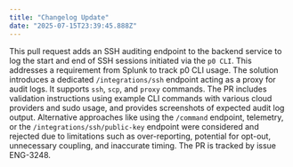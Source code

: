```yaml
---
title: "Changelog Update"
date: "2025-07-15T23:39:45.888Z"
---
```


This pull request adds an SSH auditing endpoint to the backend service to log the start and end of SSH sessions initiated via the `p0 CLI`. This addresses a requirement from Splunk to track p0 CLI usage.  The solution introduces a dedicated `/integrations/ssh` endpoint acting as a proxy for audit logs. It supports `ssh`, `scp`, and `proxy` commands. The PR includes validation instructions using example CLI commands with various cloud providers and sudo usage, and provides screenshots of expected audit log output.  Alternative approaches like using the `/command` endpoint, telemetry, or the `/integrations/ssh/public-key` endpoint were considered and rejected due to limitations such as over-reporting, potential for opt-out, unnecessary coupling, and inaccurate timing. The PR is tracked by issue ENG-3248.

